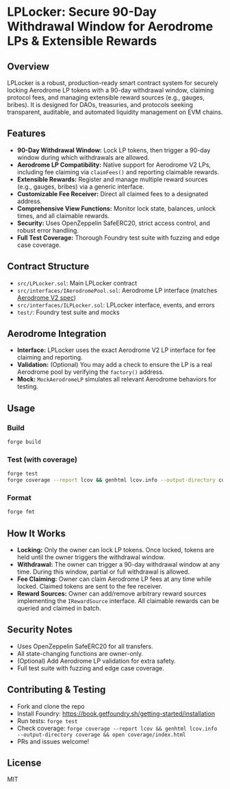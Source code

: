 # LPLocker: Secure 90-Day Withdrawal Window for Aerodrome LPs & Extensible Rewards

## Overview
LPLocker is a robust, production-ready smart contract system for securely locking Aerodrome LP tokens with a 90-day withdrawal window, claiming protocol fees, and managing extensible reward sources (e.g., gauges, bribes). It is designed for DAOs, treasuries, and protocols seeking transparent, auditable, and automated liquidity management on EVM chains.

## Features
- **90-Day Withdrawal Window:** Lock LP tokens, then trigger a 90-day window during which withdrawals are allowed.
- **Aerodrome LP Compatibility:** Native support for Aerodrome V2 LPs, including fee claiming via `claimFees()` and reporting claimable rewards.
- **Extensible Rewards:** Register and manage multiple reward sources (e.g., gauges, bribes) via a generic interface.
- **Customizable Fee Receiver:** Direct all claimed fees to a designated address.
- **Comprehensive View Functions:** Monitor lock state, balances, unlock times, and all claimable rewards.
- **Security:** Uses OpenZeppelin SafeERC20, strict access control, and robust error handling.
- **Full Test Coverage:** Thorough Foundry test suite with fuzzing and edge case coverage.

## Contract Structure
- `src/LPLocker.sol`: Main LPLocker contract
- `src/interfaces/IAerodromePool.sol`: Aerodrome LP interface (matches [Aerodrome V2 spec](https://basescan.org/address/0xd9eDC75a3a797Ec92Ca370F19051BAbebfb2edEe#code))
- `src/interfaces/ILPLocker.sol`: LPLocker interface, events, and errors
- `test/`: Foundry test suite and mocks

## Aerodrome Integration
- **Interface:** LPLocker uses the exact Aerodrome V2 LP interface for fee claiming and reporting.
- **Validation:** (Optional) You may add a check to ensure the LP is a real Aerodrome pool by verifying the `factory()` address.
- **Mock:** `MockAerodromeLP` simulates all relevant Aerodrome behaviors for testing.

## Usage
### Build
```sh
forge build
```
### Test (with coverage)
```sh
forge test
forge coverage --report lcov && genhtml lcov.info --output-directory coverage && open coverage/index.html
```
### Format
```sh
forge fmt
```

## How It Works
- **Locking:** Only the owner can lock LP tokens. Once locked, tokens are held until the owner triggers the withdrawal window.
- **Withdrawal:** The owner can trigger a 90-day withdrawal window at any time. During this window, partial or full withdrawal is allowed.
- **Fee Claiming:** Owner can claim Aerodrome LP fees at any time while locked. Claimed tokens are sent to the fee receiver.
- **Reward Sources:** Owner can add/remove arbitrary reward sources implementing the `IRewardSource` interface. All claimable rewards can be queried and claimed in batch.

## Security Notes
- Uses OpenZeppelin SafeERC20 for all transfers.
- All state-changing functions are owner-only.
- (Optional) Add Aerodrome LP validation for extra safety.
- Full test suite with fuzzing and edge case coverage.

## Contributing & Testing
- Fork and clone the repo
- Install Foundry: https://book.getfoundry.sh/getting-started/installation
- Run tests: `forge test`
- Check coverage: `forge coverage --report lcov && genhtml lcov.info --output-directory coverage && open coverage/index.html`
- PRs and issues welcome!

## License
MIT
